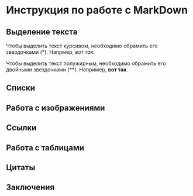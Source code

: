# Инструкция по работе с MarkDown

## Выделение текста 

Чтобы выделить текст курсивом, необходимо обрамить его звездочками (*). Напрмер, *вот так*.

Чтобы выделить текст полужирным, необходимо обрамить его двойными звездочками (**). Например, **вот так**.


## Списки

## Работа с изображениями

## Ссылки

## Работа с таблицами

## Цитаты

## Заключения
